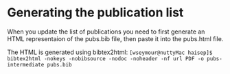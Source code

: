 # Generating the publication list
When you update the list of publications you need to first generate an HTML representaion of the pubs.bib file, then paste it into the pubs.html file.

The HTML is generated using bibtex2html:
```[wseymour@nuttyMac haisep]$ bibtex2html -nokeys -nobibsource -nodoc -noheader -nf url PDF -o pubs-intermediate pubs.bib```
